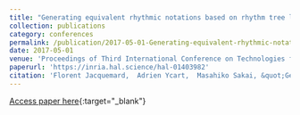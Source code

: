 ```yaml
---
title: "Generating equivalent rhythmic notations based on rhythm tree languages"
collection: publications
category: conferences
permalink: /publication/2017-05-01-Generating-equivalent-rhythmic-notations-based-on-rhythm-tree-languages
date: 2017-05-01
venue: 'Proceedings of Third International Conference on Technologies for Music Notation and Representation (TENOR)'
paperurl: 'https://inria.hal.science/hal-01403982'
citation: 'Florent Jacquemard,  Adrien Ycart,  Masahiko Sakai, &quot;Generating equivalent rhythmic notations based on rhythm tree languages.&quot; In the proceedings of Third International Conference on Technologies for Music Notation and Representation (TENOR), 2017.'
---
```

[Access paper here](https://inria.hal.science/hal-01403982){:target="_blank"}
